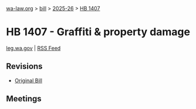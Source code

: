 [wa-law.org](/) > [bill](/bill/) > [2025-26](/bill/2025-26/) > [HB 1407](/bill/2025-26/hb/1407/)

# HB 1407 - Graffiti & property damage
[leg.wa.gov](https://app.leg.wa.gov/billsummary?BillNumber=1407&Year=2025&Initiative=false) | [RSS Feed](./rss.xml)

## Revisions
* [Original Bill](1/)

## Meetings